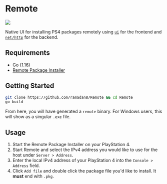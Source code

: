 # Remote

![](https://i.imgur.com/lf6Bzjd.png)

Native UI for installing PS4 packages remotely using [`ui`](https://github.com/andlabs/ui) for the frontend and [`net/http`](https://pkg.go.dev/net/http) for the backend.

## Requirements

* Go (1.16)
* [Remote Package Installer](https://github.com/flatz/ps4_remote_pkg_installer)

## Getting Started

```bash
git clone https://github.com/ramadan8/Remote && cd Remote
go build
```

From here, you will have generated a `remote` binary. For Windows users, this will show as a singular `.exe` file.

## Usage

1. Start the Remote Package Installer on your PlayStation 4.
2. Start Remote and select the IPv4 address you would like to use for the host under `Server > Address`.
3. Enter the local IPv4 address of your PlayStation 4 into the `Console > Address` field.
4. Click `Add file` and double click the package file you'd like to install. It **must** end with `.pkg`.